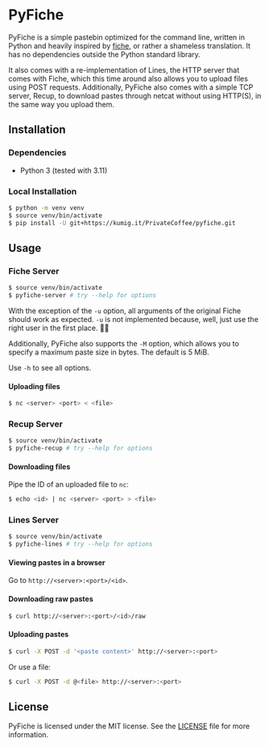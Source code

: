 # PyFiche

PyFiche is a simple pastebin optimized for the command line, written in Python
and heavily inspired by [fiche](https://github.com/solusipse/fiche/), or rather
a shameless translation. It has no dependencies outside the Python standard
library.

It also comes with a re-implementation of Lines, the HTTP server that comes
with Fiche, which this time around also allows you to upload files using POST
requests. Additionally, PyFiche also comes with a simple TCP server, Recup,
to download pastes through netcat without using HTTP(S), in the same way you
upload them.

## Installation

### Dependencies

- Python 3 (tested with 3.11)

### Local Installation

```bash
$ python -m venv venv
$ source venv/bin/activate
$ pip install -U git+https://kumig.it/PrivateCoffee/pyfiche.git
```

## Usage

### Fiche Server

```bash
$ source venv/bin/activate
$ pyfiche-server # try --help for options
```

With the exception of the `-u` option, all arguments of the original Fiche
should work as expected. `-u` is not implemented because, well, just use the
right user in the first place. 🤷‍♀️

Additionally, PyFiche also supports the `-M` option, which allows you to
specify a maximum paste size in bytes. The default is 5 MiB.

Use `-h` to see all options.

#### Uploading files

```bash
$ nc <server> <port> < <file>
```

### Recup Server

```bash
$ source venv/bin/activate
$ pyfiche-recup # try --help for options
```

#### Downloading files

Pipe the ID of an uploaded file to `nc`:

```bash
$ echo <id> | nc <server> <port> > <file>
```

### Lines Server

```bash
$ source venv/bin/activate
$ pyfiche-lines # try --help for options
```

#### Viewing pastes in a browser

Go to `http://<server>:<port>/<id>`.

#### Downloading raw pastes

```bash
$ curl http://<server>:<port>/<id>/raw
```

#### Uploading pastes

```bash
$ curl -X POST -d '<paste content>' http://<server>:<port>
```

Or use a file:

```bash
$ curl -X POST -d @<file> http://<server>:<port>
```

## License

PyFiche is licensed under the MIT license. See the [LICENSE](LICENSE) file for
more information.
